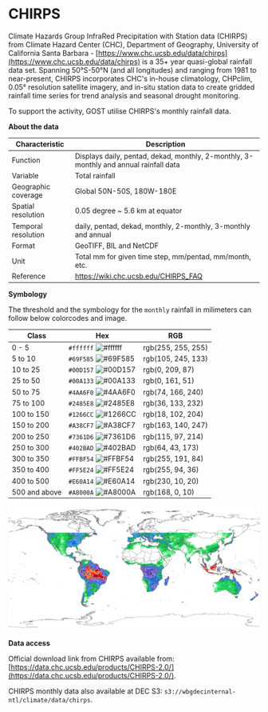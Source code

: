 # CHIRPS

Climate Hazards Group InfraRed Precipitation with Station data (CHIRPS) from Climate Hazard Center (CHC), Department of Geography, University of California Santa Barbara - [https://www.chc.ucsb.edu/data/chirps](https://www.chc.ucsb.edu/data/chirps) is a 35+ year quasi-global rainfall data set. Spanning 50°S-50°N (and all longitudes) and ranging from 1981 to near-present, CHIRPS incorporates CHC's in-house climatology, CHPclim, 0.05° resolution satellite imagery, and in-situ station data to create gridded rainfall time series for trend analysis and seasonal drought monitoring.  

To support the activity, GOST utilise CHIRPS's monthly rainfall data.  


**About the data**

| Characteristic  | Description  |
|---|---|
| Function  | Displays daily, pentad, dekad, monthly, 2-monthly, 3-monthly and annual rainfall data  |
| Variable  | Total rainfall  |
| Geographic coverage  | Global 50N-50S, 180W-180E |
| Spatial resolution  | 0.05 degree ~ 5.6 km at equator  |
| Temporal resolution  | daily, pentad, dekad, monthly, 2-monthly, 3-monthly and annual  |
| Format  | GeoTIFF, BIL and NetCDF  |
| Unit  | Total mm for given time step, mm/pentad, mm/month, etc.  |
| Reference  | https://wiki.chc.ucsb.edu/CHIRPS_FAQ  |

**Symbology**

The threshold and the symbology for the `monthly` rainfall in milimeters can follow below colorcodes and image.  

| Class  | Hex  | RGB  |
|---|---|---|
| 0 - 5  | `#ffffff` ![#ffffff](https://via.placeholder.com/15/ffffff/000000?text=+) | rgb(255, 255, 255)  |
| 5 to 10  | `#69F585` ![#69F585](https://via.placeholder.com/15/69F585/000000?text=+)  | rgb(105, 245, 133)  |
| 10 to 25  | `#00D157` ![#00D157](https://via.placeholder.com/15/00D157/000000?text=+)  | rgb(0, 209, 87)  |
| 25 to 50  | `#00A133` ![#00A133](https://via.placeholder.com/15/00A133/000000?text=+)  | rgb(0, 161, 51)  |
| 50 to 75  | `#4AA6F0` ![#4AA6F0](https://via.placeholder.com/15/4AA6F0/000000?text=+)  | rgb(74, 166, 240)  |
| 75 to 100  | `#2485E8` ![#2485E8](https://via.placeholder.com/15/2485E8/000000?text=+)  | rgb(36, 133, 232)  |
| 100 to 150  | `#1266CC` ![#1266CC](https://via.placeholder.com/15/1266CC/000000?text=+)  | rgb(18, 102, 204)  |
| 150 to 200  | `#A38CF7` ![#A38CF7](https://via.placeholder.com/15/A38CF7/000000?text=+)  | rgb(163, 140, 247)  |
| 200 to 250  | `#7361D6` ![#7361D6](https://via.placeholder.com/15/7361D6/000000?text=+)  | rgb(115, 97, 214)  |
| 250 to 300  | `#402BAD` ![#402BAD](https://via.placeholder.com/15/402BAD/000000?text=+)  | rgb(64, 43, 173)  |
| 300 to 350  | `#FFBF54` ![#FFBF54](https://via.placeholder.com/15/FFBF54/000000?text=+)  | rgb(255, 191, 84)  |
| 350 to 400  | `#FF5E24` ![#FF5E24](https://via.placeholder.com/15/FF5E24/000000?text=+)  | rgb(255, 94, 36)  |
| 400 to 500  | `#E60A14` ![#E60A14](https://via.placeholder.com/15/E60A14/000000?text=+)  | rgb(230, 10, 20)  |
| 500 and above  | `#A8000A` ![#A8000A](https://via.placeholder.com/15/A8000A/000000?text=+)  | rgb(168, 0, 10)  |

![chirps](../img/data-chirps.png)


**Data access**

Official download link from CHIRPS available from: [https://data.chc.ucsb.edu/products/CHIRPS-2.0/](https://data.chc.ucsb.edu/products/CHIRPS-2.0/).  

CHIRPS monthly data also available at DEC S3: `s3://wbgdecinternal-ntl/climate/data/chirps`.  
